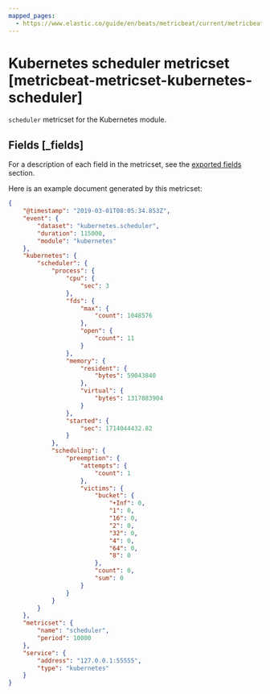 ```yaml
---
mapped_pages:
  - https://www.elastic.co/guide/en/beats/metricbeat/current/metricbeat-metricset-kubernetes-scheduler.html
---
```


# Kubernetes scheduler metricset [metricbeat-metricset-kubernetes-scheduler]

`scheduler` metricset for the Kubernetes module.

## Fields [_fields]

For a description of each field in the metricset, see the [exported fields](/reference/metricbeat/exported-fields-kubernetes.md) section.

Here is an example document generated by this metricset:

```json
{
    "@timestamp": "2019-03-01T08:05:34.853Z",
    "event": {
        "dataset": "kubernetes.scheduler",
        "duration": 115000,
        "module": "kubernetes"
    },
    "kubernetes": {
        "scheduler": {
            "process": {
                "cpu": {
                    "sec": 3
                },
                "fds": {
                    "max": {
                        "count": 1048576
                    },
                    "open": {
                        "count": 11
                    }
                },
                "memory": {
                    "resident": {
                        "bytes": 59043840
                    },
                    "virtual": {
                        "bytes": 1317883904
                    }
                },
                "started": {
                    "sec": 1714044432.82
                }
            },
            "scheduling": {
                "preemption": {
                    "attempts": {
                        "count": 1
                    },
                    "victims": {
                        "bucket": {
                            "+Inf": 0,
                            "1": 0,
                            "16": 0,
                            "2": 0,
                            "32": 0,
                            "4": 0,
                            "64": 0,
                            "8": 0
                        },
                        "count": 0,
                        "sum": 0
                    }
                }
            }
        }
    },
    "metricset": {
        "name": "scheduler",
        "period": 10000
    },
    "service": {
        "address": "127.0.0.1:55555",
        "type": "kubernetes"
    }
}
```
